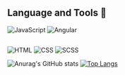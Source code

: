 ## Language and Tools 💼

![JavaScript](https://img.shields.io/badge/-JavaScript-yellow?style=flat-square&logo=appveyor=JavaScript)
![Angular](https://img.shields.io/badge/-Angular-BD002E?style=flat-square&logo=appveyor=Angular)
##
![HTML](https://img.shields.io/badge/-HTML-orange?style=flat-square&logo=appveyor=HTML)
![CSS](https://img.shields.io/badge/-CSS-blue?style=flat-square&logo=appveyor=CSS)
![SCSS](https://img.shields.io/badge/-SCSS-violet?style=flat-square&logo=appveyor=SCSS)

![Anurag's GitHub stats](https://github-readme-stats.vercel.app/api?username=timurfadeev&show_icons=true&theme=highcontrast)
[![Top Langs](https://github-readme-stats.vercel.app/api/top-langs/?username=timurfadeev&layout=compact&theme=highcontrast)](https://github.com/timurfadeev/github-readme-stats)
